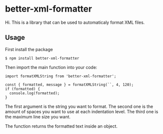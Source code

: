 # better-xml-formatter
Hi. This is a library that can be used to automaticaly format XML files.

## Usage

First install the package

```
$ npm install better-xml-formatter
```

Then import the main function into your code:

```
import formatXMLString from 'better-xml-formatter';

const { formatted, message } = formatXMLString(``, 4, 120);
if (formatted) {
  console.log(formatted);
}
```

The first argument is the string you want to format. The second one is
the amount of spaces you want to use at each indentation level. The third
one is the maximum line size you want.

The function returns the formatted text inside an object.